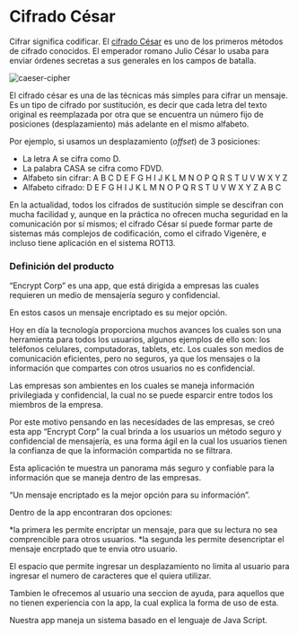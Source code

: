 # Cifrado César

Cifrar significa codificar. El [cifrado César](https://en.wikipedia.org/wiki/Caesar_cipher)
es uno de los primeros métodos de cifrado conocidos. El emperador romano Julio
César lo usaba para enviar órdenes secretas a sus generales en los campos de
batalla.

![caeser-cipher](https://upload.wikimedia.org/wikipedia/commons/thumb/2/2b/Caesar3.svg/2000px-Caesar3.svg.png)

El cifrado césar es una de las técnicas más simples para cifrar un mensaje. Es
un tipo de cifrado por sustitución, es decir que cada letra del texto original
es reemplazada por otra que se encuentra un número fijo de posiciones
(desplazamiento) más adelante en el mismo alfabeto.

Por ejemplo, si usamos un desplazamiento (_offset_) de 3 posiciones:

* La letra A se cifra como D.
* La palabra CASA se cifra como FDVD.
* Alfabeto sin cifrar: A B C D E F G H I J K L M N O P Q R S T U V W X Y Z
* Alfabeto cifrado: D E F G H I J K L M N O P Q R S T U V W X Y Z A B C

En la actualidad, todos los cifrados de sustitución simple se descifran con
mucha facilidad y, aunque en la práctica no ofrecen mucha seguridad en la
comunicación por sí mismos; el cifrado César sí puede formar parte de sistemas
más complejos de codificación, como el cifrado Vigenère, e incluso tiene
aplicación en el sistema ROT13.


### Definición del producto

“Encrypt Corp” es una app, que está dirigida a empresas las cuales requieren un medio de mensajería seguro y confidencial.

En estos casos un mensaje encriptado es su mejor opción.

Hoy en día la tecnología proporciona muchos avances los cuales son una herramienta para todos los usuarios, algunos ejemplos de ello son: los teléfonos celulares, computadoras, tablets, etc. Los cuales son medios de comunicación eficientes, pero no seguros, ya que los mensajes o la información que compartes con otros usuarios no es confidencial. 

Las empresas son ambientes en los cuales se maneja información privilegiada y confidencial, la cual no se puede esparcir entre todos los miembros de la empresa.

Por este motivo pensando en las necesidades de las empresas, se creó esta app “Encrypt Corp” la cual brinda a los usuarios un método seguro y confidencial de mensajería, es una forma ágil en la cual los usuarios tienen la confianza de que la información compartida no se filtrara.

Esta aplicación te muestra un panorama más seguro y confiable para la información que se maneja dentro de las empresas.

“Un mensaje encriptado es la mejor opción para su información”.

Dentro de la app encontraran dos opciones: 

*la primera les permite encriptar un mensaje, para que su lectura no sea comprencible para otros usuarios. 
*la segunda les permite desencriptar el mensaje encrptado que te envia otro usuario.

El espacio que permite ingresar un desplazamiento no limita al usuario para ingresar el numero de caracteres que el quiera utilizar.

Tambien le ofrecemos al usuario una seccion de ayuda, para aquellos que no tienen experiencia con la app, la cual explica la forma de uso de esta.

Nuestra app maneja un sistema basado en el lenguaje de Java Script.